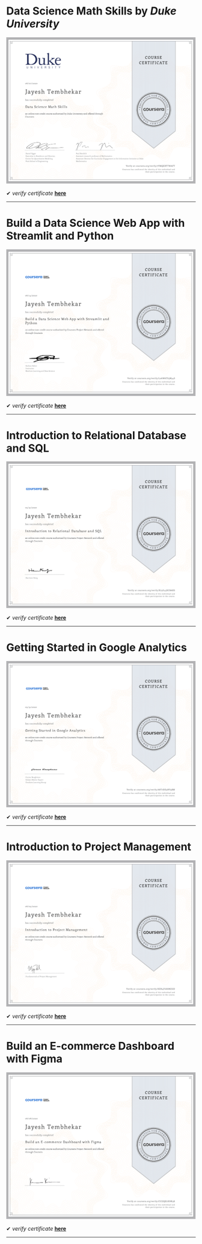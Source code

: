 # Data Science Math Skills by _Duke University_

![Data Science Math Skills](./Data%20Science%20Math%20Skills.jpg "certificate of completion")

✔ _verify certificate_ [**here**](https://www.coursera.org/account/accomplishments/verify/7VMQEXTTWAFT "coursera.org/verify")

---

# Build a Data Science Web App with Streamlit and Python

![Build a Data Science Web App with Streamlit and Python](./Build-a-Data-Science-Web-App-with-Streamlit-and-Python.jpg "certificate of completion")

✔ _verify certificate_ [**here**](https://www.coursera.org/account/accomplishments/verify/L2AWATS5M34S "coursera.org/verify")


---

# Introduction to Relational Database and SQL

![Introduction to Relational database and SQL](./Introduction%20to%20Relational%20database%20and%20SQL.jpg "certificate of completion")


✔ _verify certificate_ [**here**](https://www.coursera.org/account/accomplishments/verify/X73U45XCBAXS "coursera.org/verify")

---

# Getting Started in Google Analytics

![Getting Started in Google Analytics](./Getting%20Started%20in%20Google%20Analytics.jpg "certificate of completion")


✔ _verify certificate_ [**here**](https://www.coursera.org/account/accomplishments/verify/A8T7DD3NY9RM "coursera.org/verify")

---

# Introduction to Project Management

![Introduction to Project Management](./Introduction-to-Project-Management.jpg "certificate of completion")

✔ _verify certificate_ [**here**](https://www.coursera.org/account/accomplishments/verify/KEN4F6H8NZGD "coursera.org/verify")

---

# Build an E-commerce Dashboard with Figma

![Build an E-commerce Dashboard with Figma](./Build-an-E-commerce-Dashboard-with-Figma.jpg "certificate of completion")

✔ _verify certificate_ [**here**](https://www.coursera.org/account/accomplishments/verify/CUJZQX7XNR3K "coursera.org/verify")

---